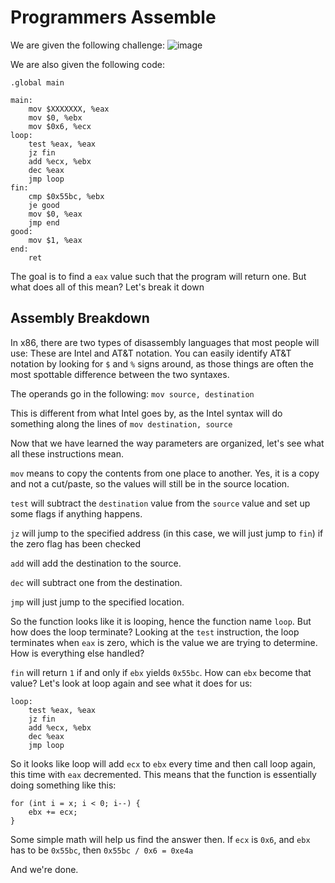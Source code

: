 # Programmers Assemble

We are given the following challenge: 
![image](https://user-images.githubusercontent.com/24576987/33187523-4faf0596-d060-11e7-8595-1aaa1ade7c5c.png)

We are also given the following code:

```
.global main

main:
    mov $XXXXXXX, %eax
    mov $0, %ebx
    mov $0x6, %ecx
loop:
    test %eax, %eax
    jz fin
    add %ecx, %ebx
    dec %eax
    jmp loop
fin:
    cmp $0x55bc, %ebx
    je good
    mov $0, %eax
    jmp end
good:
    mov $1, %eax
end:
    ret
```

The goal is to find a `eax` value such that the program will return one. But what does all of this mean? Let's break it down

## Assembly Breakdown

In x86, there are two types of disassembly languages that most people will use: These are Intel and AT&T notation. You can easily identify AT&T notation by looking for `$` and `%` signs around, as those things are often the most spottable difference between the two syntaxes.

The operands go in the following:
`mov source, destination`

This is different from what Intel goes by, as the Intel syntax will do something along the lines of `mov destination, source`

Now that we have learned the way parameters are organized, let's see what all these instructions mean.

`mov` means to copy the contents from one place to another. Yes, it is a copy and not a cut/paste, so the values will still be in the source location.

`test` will subtract the `destination` value from the `source` value and set up some flags if anything happens.

`jz` will jump to the specified address (in this case, we will just jump to `fin`) if the zero flag has been checked

`add` will add the destination to the source.

`dec` will subtract one from the destination.

`jmp` will just jump to the specified location.

So the function looks like it is looping, hence the function name `loop`. But how does the loop terminate? Looking at the `test` instruction, the loop terminates when `eax` is zero, which is the value we are trying to determine. How is everything else handled?

`fin` will return `1` if and only if `ebx` yields `0x55bc`. How can `ebx` become that value? Let's look at loop again and see what it does for us:

```
loop:
    test %eax, %eax
    jz fin
    add %ecx, %ebx
    dec %eax
    jmp loop
```

So it looks like loop will add `ecx` to `ebx` every time and then call loop again, this time with `eax` decremented. This means that the function is essentially doing something like this:

```
for (int i = x; i < 0; i--) {
    ebx += ecx;
}
```

Some simple math will help us find the answer then. If `ecx` is `0x6`, and `ebx` has to be `0x55bc`, then `0x55bc / 0x6 = 0xe4a`

And we're done.

